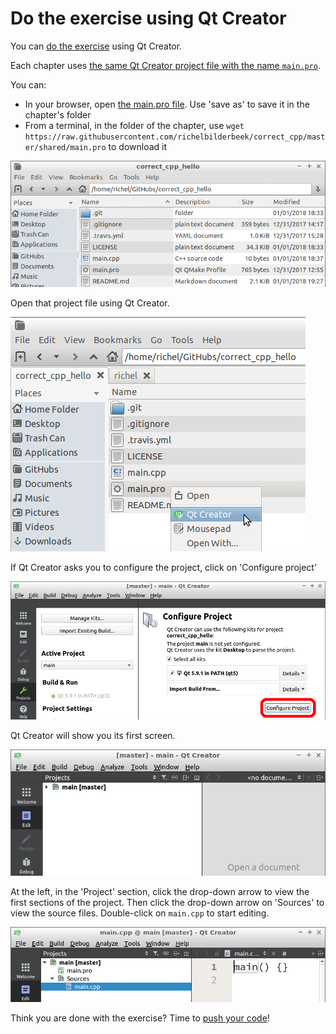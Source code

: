 # Do the exercise using Qt Creator

You can [do the exercise](do_the_exercise.md) using Qt Creator.

Each chapter uses [the same Qt Creator project file with the name `main.pro`](../shared/main.pro). 

You can:

 * In your browser, open [the main.pro file](https://raw.githubusercontent.com/richelbilderbeek/correct_cpp/master/shared/main.pro). Use 'save as' to save it in the chapter's folder  
 * From a terminal, in the folder of the chapter, use `wget https://raw.githubusercontent.com/richelbilderbeek/correct_cpp/master/shared/main.pro` to download it

![Location of the main.pro file](pics/pro_file.png)

Open that project file using Qt Creator.

![Open the main.pro file using Qt Creator](pics/open_pro_file.png)

If Qt Creator asks you to configure the project, click on 'Configure project'

![Let Qt Creator configure the project](pics/qt_creator_configure_project.png)

Qt Creator will show you its first screen.

![Qt Creator first screen](pics/qt_creator_first.png)

At the left, in the 'Project' section, click the drop-down arrow to view the first sections of the project.
Then click the drop-down arrow on 'Sources' to view the source files. Double-click on `main.cpp` to start editing.

![Qt Creator editing main.cpp](pics/qt_creator_main.png)

Think you are done with the exercise? Time to [push your code](push_your_code.md)!
